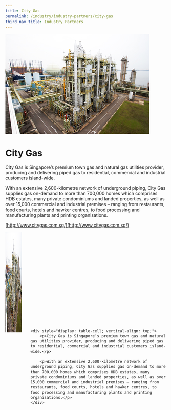 ```yaml
---
title: City Gas
permalink: /industry/industry-partners/city-gas
third_nav_title: Industry Partners
---
```


<img src="/images/city_gas_large.jpg" alt="City Gas" style="width: 450px; height: 312px;" />

# City Gas

City Gas is Singapore’s premium town gas and natural gas utilities provider, producing and delivering piped gas to residential, commercial and industrial customers island-wide.

With an extensive 2,600-kilometre network of underground piping, City Gas supplies gas on-demand to more than 700,000 homes which comprises HDB estates, many private condominiums and landed properties, as well as over 15,000 commercial and industrial premises – ranging from restaurants, food courts, hotels and hawker centres, to food processing and manufacturing plants and printing organisations.

[http://www.citygas.com.sg/](http://www.citygas.com.sg/) 

<div style="display: table;">
    <div style="display: table-cell; padding-right: 2em;">
        <img src="/images/city_gas_large.jpg" alt="City Gas" style="width: 450px; height: 312px;" />
    </div>

    <div style="display: table-cell; vertical-align: top;">
        <p>City Gas is Singapore’s premium town gas and natural gas utilities provider, producing and delivering piped gas to residential, commercial and industrial customers island-wide.</p>

        <p>With an extensive 2,600-kilometre network of underground piping, City Gas supplies gas on-demand to more than 700,000 homes which comprises HDB estates, many private condominiums and landed properties, as well as over 15,000 commercial and industrial premises – ranging from restaurants, food courts, hotels and hawker centres, to food processing and manufacturing plants and printing organisations.</p>
    </div>
</div>